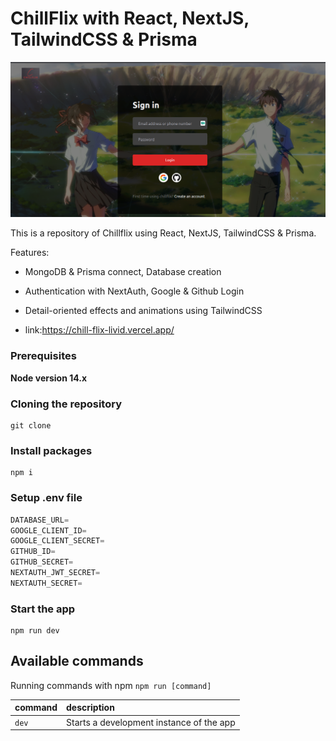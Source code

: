 # ChillFlix with React, NextJS, TailwindCSS & Prisma

![image](https://github.com/SrihariNadakuditi/chill-flix/blob/main/public/images/Login.png)

This is a repository of Chillflix using React, NextJS, TailwindCSS & Prisma.

Features:

- MongoDB & Prisma connect, Database creation
- Authentication with NextAuth, Google & Github Login
- Detail-oriented effects and animations using TailwindCSS

- link:https://chill-flix-livid.vercel.app/

### Prerequisites

**Node version 14.x**

### Cloning the repository

```shell
git clone 
```

### Install packages

```shell
npm i
```

### Setup .env file


```js
DATABASE_URL=
GOOGLE_CLIENT_ID=
GOOGLE_CLIENT_SECRET=
GITHUB_ID=
GITHUB_SECRET=
NEXTAUTH_JWT_SECRET=
NEXTAUTH_SECRET=
```

### Start the app

```shell
npm run dev
```

## Available commands

Running commands with npm `npm run [command]`

| command         | description                              |
| :-------------- | :--------------------------------------- |
| `dev`           | Starts a development instance of the app |
